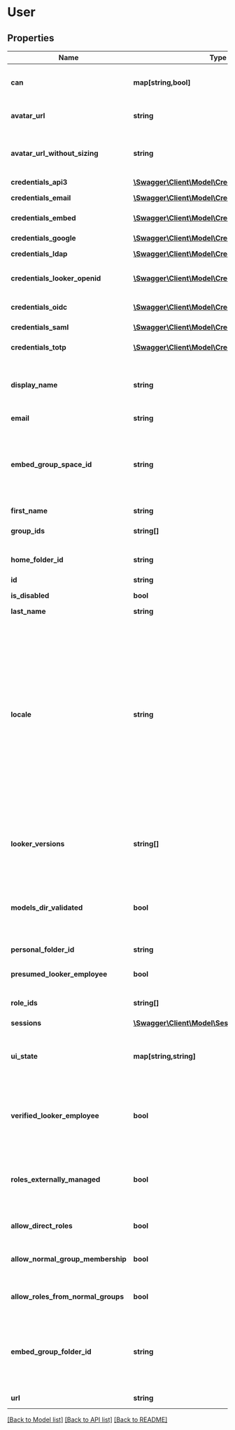 # User

## Properties
Name | Type | Description | Notes
------------ | ------------- | ------------- | -------------
**can** | **map[string,bool]** | Operations the current user is able to perform on this object | [optional] 
**avatar_url** | **string** | URL for the avatar image (may be generic) | [optional] 
**avatar_url_without_sizing** | **string** | URL for the avatar image (may be generic), does not specify size | [optional] 
**credentials_api3** | [**\Swagger\Client\Model\CredentialsApi3[]**](CredentialsApi3.md) | API credentials | [optional] 
**credentials_email** | [**\Swagger\Client\Model\CredentialsEmail**](CredentialsEmail.md) | Email/Password login credentials | [optional] 
**credentials_embed** | [**\Swagger\Client\Model\CredentialsEmbed[]**](CredentialsEmbed.md) | Embed credentials | [optional] 
**credentials_google** | [**\Swagger\Client\Model\CredentialsGoogle**](CredentialsGoogle.md) | Google auth credentials | [optional] 
**credentials_ldap** | [**\Swagger\Client\Model\CredentialsLDAP**](CredentialsLDAP.md) | LDAP credentials | [optional] 
**credentials_looker_openid** | [**\Swagger\Client\Model\CredentialsLookerOpenid**](CredentialsLookerOpenid.md) | LookerOpenID credentials. Used for login by Looker Analysts | [optional] 
**credentials_oidc** | [**\Swagger\Client\Model\CredentialsOIDC**](CredentialsOIDC.md) | OpenID Connect auth credentials | [optional] 
**credentials_saml** | [**\Swagger\Client\Model\CredentialsSaml**](CredentialsSaml.md) | Saml auth credentials | [optional] 
**credentials_totp** | [**\Swagger\Client\Model\CredentialsTotp**](CredentialsTotp.md) | Two-factor credentials | [optional] 
**display_name** | **string** | Full name for display (available only if both first_name and last_name are set) | [optional] 
**email** | **string** | EMail address | [optional] 
**embed_group_space_id** | **string** | (DEPRECATED) (Embed only) ID of user&#39;s group space based on the external_group_id optionally specified during embed user login | [optional] 
**first_name** | **string** | First name | [optional] 
**group_ids** | **string[]** | Array of ids of the groups for this user | [optional] 
**home_folder_id** | **string** | ID string for user&#39;s home folder | [optional] 
**id** | **string** | Unique Id | [optional] 
**is_disabled** | **bool** | Account has been disabled | [optional] 
**last_name** | **string** | Last name | [optional] 
**locale** | **string** | User&#39;s preferred locale. User locale takes precedence over Looker&#39;s system-wide default locale. Locale determines language of display strings and date and numeric formatting in API responses. Locale string must be a 2 letter language code or a combination of language code and region code: &#39;en&#39; or &#39;en-US&#39;, for example. | [optional] 
**looker_versions** | **string[]** | Array of strings representing the Looker versions that this user has used (this only goes back as far as &#39;3.54.0&#39;) | [optional] 
**models_dir_validated** | **bool** | User&#39;s dev workspace has been checked for presence of applicable production projects | [optional] 
**personal_folder_id** | **string** | ID of user&#39;s personal folder | [optional] 
**presumed_looker_employee** | **bool** | User is identified as an employee of Looker | [optional] 
**role_ids** | **string[]** | Array of ids of the roles for this user | [optional] 
**sessions** | [**\Swagger\Client\Model\Session[]**](Session.md) | Active sessions | [optional] 
**ui_state** | **map[string,string]** | Per user dictionary of undocumented state information owned by the Looker UI. | [optional] 
**verified_looker_employee** | **bool** | User is identified as an employee of Looker who has been verified via Looker corporate authentication | [optional] 
**roles_externally_managed** | **bool** | User&#39;s roles are managed by an external directory like SAML or LDAP and can not be changed directly. | [optional] 
**allow_direct_roles** | **bool** | User can be directly assigned a role. | [optional] 
**allow_normal_group_membership** | **bool** | User can be a direct member of a normal Looker group. | [optional] 
**allow_roles_from_normal_groups** | **bool** | User can inherit roles from a normal Looker group. | [optional] 
**embed_group_folder_id** | **string** | (Embed only) ID of user&#39;s group folder based on the external_group_id optionally specified during embed user login | [optional] 
**url** | **string** | Link to get this item | [optional] 

[[Back to Model list]](../README.md#documentation-for-models) [[Back to API list]](../README.md#documentation-for-api-endpoints) [[Back to README]](../README.md)



